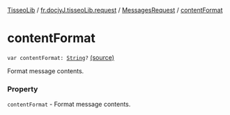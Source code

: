 [TisseoLib](../../index.md) / [fr.docjyJ.tisseoLib.request](../index.md) / [MessagesRequest](index.md) / [contentFormat](./content-format.md)

# contentFormat

`var contentFormat: `[`String`](https://kotlinlang.org/api/latest/jvm/stdlib/kotlin/-string/index.html)`?` [(source)](https://github.com/docjyj/tisseoLib/tree/master/src/main/kotlin/fr/docjyJ/tisseoLib/request/MessagesRequest.kt#L27)

Format message contents.

### Property

`contentFormat` - Format message contents.